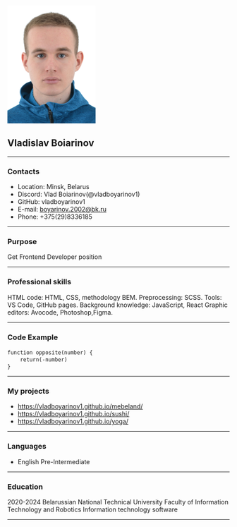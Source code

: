 ![avatar](avatar.jpg)
## Vladislav Boiarinov
***
### Contacts
- Location: Minsk, Belarus
- Discord: Vlad Boiarinov(@vladboyarinov1)
- GitHub: vladboyarinov1
- E-mail: boyarinov.2002@bk.ru
- Phone: +375(29)8336185
***
### Purpose
Get Frontend Developer position
***

### Professional skills
HTML code: HTML, CSS, methodology BEM. Preprocessing: SCSS.
Tools: VS Code, GitHub pages.
Background knowledge: JavaScript, React Graphic editors: Avocode, Photoshop,Figma.
***
### Code Example
    function opposite(number) {
        return(-number)
    }
***
### My projects

* https://vladboyarinov1.github.io/mebeland/
* https://vladboyarinov1.github.io/sushi/ 
* https://vladboyarinov1.github.io/yoga/
***

### Languages
* English Pre-Intermediate
***
### Education
2020-2024
Belarussian National Technical University Faculty of Information Technology and Robotics Information technology software
***









